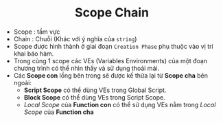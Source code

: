 # <div align="center">Scope Chain</div>

- Scope : tầm vực
- Chain : Chuỗi (Khác với ý nghĩa của `string`)
- Scope được hình thành ở giai đoạn `Creation Phase` phụ thuộc vào vị trí khai báo hàm.
- Trong cùng 1 scope các VEs (Variables Environments) của một đoạn chương trình có thể nhìn thấy và sử dụng thoải mái.
- Các **Scope con** lồng bên trong sẽ được kế thừa lại từ **Scope cha** bên ngoài:
  - **Script Scope** có thể dùng VEs trong Global Script.
  - **Block Scope** có thể dùng VEs trong Script Scope.
  - _Local Scope_ của **Function con** có thể sử dụng VEs nằm trong _Local Scope_ của **Function cha**
